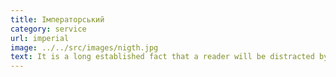 ```yaml
---
title: Імператорський
category: service
url: imperial
image: ../../src/images/nigth.jpg
text: It is a long established fact that a reader will be distracted by the readable content of a page when looking at its layout. The point of using Lorem Ipsum is that it has a more-or-less normal distribution of letters, as opposed to using 'Content here, content here', making it look like readable English.
---
```


<!-- #  Імператорський -->

<!-- *Any nauas asd asd*, asdadasdasdasdasdasd asd asd ad sad sadas asd asdda as -->